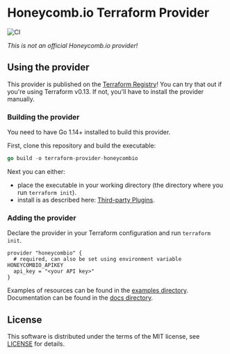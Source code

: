 # Honeycomb.io Terraform Provider

![CI](https://github.com/kvrhdn/terraform-provider-honeycombio/workflows/CI/badge.svg)

_This is not an official Honeycomb.io provider!_

## Using the provider

This provider is published on the [Terraform Registry](https://registry.terraform.io/providers/kvrhdn/honeycombio/latest)! You can try that out if you're using Terraform v0.13. If not, you'll have to install the provider manually.

### Building the provider

You need to have Go 1.14+ installed to build this provider.

First, clone this repository and build the executable:

```go
go build -o terraform-provider-honeycombio
```

Next you can either:
- place the executable in your working directory (the directory where you run `terraform init`).
- install is as described here: [Third-party Plugins](https://www.terraform.io/docs/configuration/providers.html#third-party-plugins).

### Adding the provider

Declare the provider in your Terraform configuration and run `terraform init`.

```hcl
provider "honeycombio" {
  # required, can also be set using environment variable HONEYCOMBIO_APIKEY
  api_key = "<your API key>"
}
```

Examples of resources can be found in the [examples directory](example/). Documentation can be found in the [docs directory](docs/).

## License

This software is distributed under the terms of the MIT license, see [LICENSE](./LICENSE) for details.
